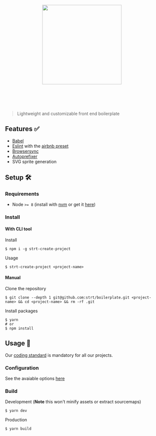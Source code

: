 <h1 align="center">
  <br>
  <a href="https://github.com/strt" target="_blank"><img src="http://www.strateg.se/images/18.a1e6bf01578783b6c19d43/1475494040088/strateg-logo.png" alt="" width="260"></a>
  <br>
  <br>
  <br>
</h1>

> Lightweight and customizable front end boilerplate

## Features ✅
- [Babel](https://github.com/babel/babel)
- [Eslint](https://github.com/eslint/eslint) with the [airbnb preset](https://github.com/airbnb/javascript)
- [Browsersync](https://github.com/Browsersync/browser-sync)
- [Autoprefixer](https://github.com/postcss/autoprefixer)
- SVG sprite generation

## Setup 🛠
### Requirements
- Node `>= 8` (install with [nvm](https://github.com/creationix/nvm) or get it [here](https://nodejs.org))

### Install
#### With CLI tool
Install
```
$ npm i -g strt-create-project
```

Usage 
```
$ strt-create-project <project-name>
```

#### Manual
Clone the repository
```
$ git clone --depth 1 git@github.com:strt/boilerplate.git <project-name> && cd <project-name> && rm -rf .git
```

Install packages
```
$ yarn
# or
$ npm install
```

## Usage 🚀
Our [coding standard](https://github.com/strt/strt-docs) is mandatory for all our projects.

### Configuration
See the avaiable options [here](https://github.com/strt/bricks)

### Build
Development (**Note** this won't minify assets or extract sourcemaps)
```
$ yarn dev
```

Production
```
$ yarn build
```
